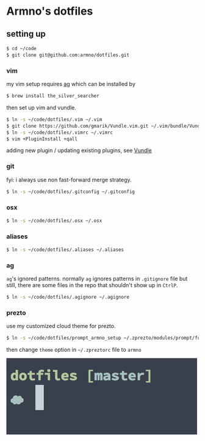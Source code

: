 # Armno's dotfiles

## setting up

```sh
$ cd ~/code
$ git clone git@github.com:armno/dotfiles.git
```

### vim

my vim setup requires [ag](https://github.com/ggreer/the_silver_searcher) which can be installed by

```sh
$ brew install the_silver_searcher
```

then set up vim and vundle.

```sh
$ ln -s ~/code/dotfiles/.vim ~/.vim
$ git clone https://github.com/gmarik/Vundle.vim.git ~/.vim/bundle/Vundle.vim
$ ln -s ~/code/dotfiles/.vimrc ~/.vimrc
$ vim +PluginInstall +qall
```

adding new plugin / updating existing plugins, see [Vundle](https://github.com/gmarik/Vundle.vim)

### git

fyi: i always use non fast-forward merge strategy.

```sh
$ ln -s ~/code/dotfiles/.gitconfig ~/.gitconfig
```

### osx

```sh
$ ln -s ~/code/dotfiles/.osx ~/.osx
```

### aliases

```sh
$ ln -s ~/code/dotfiles/.aliases ~/.aliases
```

### ag

`ag`'s ignored patterns. normally `ag` ignores patterns in `.gitignore` file but still, there are some files in the repo that shouldn't show up in `CtrlP`.

```sh
$ ln -s ~/code/dotfiles/.agignore ~/.agignore
```

### prezto

use my customized cloud theme for prezto.

```sh
$ ln -s ~/code/dotfiles/prompt_armno_setup ~/.zprezto/modules/prompt/functions/prompt_armno_setup
```

then change `theme` option in `~/.zpreztorc` file to `armno`

![modified cloud theme](screenshot.png)
